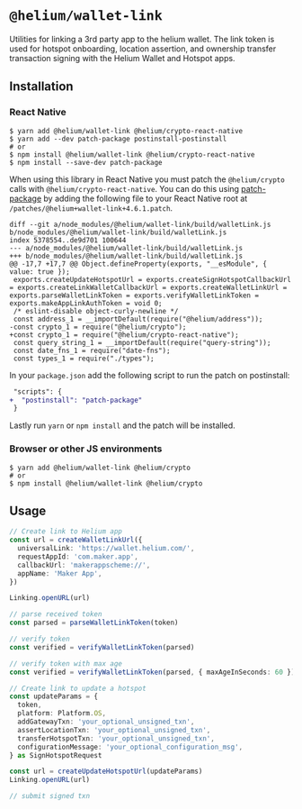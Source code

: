 # `@helium/wallet-link`

Utilities for linking a 3rd party app to the helium wallet. The link token is used for hotspot onboarding, location
assertion, and ownership transfer transaction signing with the Helium Wallet and Hotspot apps.

## Installation

### React Native

```shell
$ yarn add @helium/wallet-link @helium/crypto-react-native
$ yarn add --dev patch-package postinstall-postinstall
# or
$ npm install @helium/wallet-link @helium/crypto-react-native
$ npm install --save-dev patch-package
```

When using this library in React Native you must patch the `@helium/crypto` calls
with `@helium/crypto-react-native`. You can do this using [patch-package](https://github.com/ds300/patch-package)
by adding the following file to your React Native root at `/patches/@helium+wallet-link+4.6.1.patch`.

```
diff --git a/node_modules/@helium/wallet-link/build/walletLink.js b/node_modules/@helium/wallet-link/build/walletLink.js
index 5378554..de9d701 100644
--- a/node_modules/@helium/wallet-link/build/walletLink.js
+++ b/node_modules/@helium/wallet-link/build/walletLink.js
@@ -17,7 +17,7 @@ Object.defineProperty(exports, "__esModule", { value: true });
 exports.createUpdateHotspotUrl = exports.createSignHotspotCallbackUrl = exports.createLinkWalletCallbackUrl = exports.createWalletLinkUrl = exports.parseWalletLinkToken = exports.verifyWalletLinkToken = exports.makeAppLinkAuthToken = void 0;
 /* eslint-disable object-curly-newline */
 const address_1 = __importDefault(require("@helium/address"));
-const crypto_1 = require("@helium/crypto");
+const crypto_1 = require("@helium/crypto-react-native");
 const query_string_1 = __importDefault(require("query-string"));
 const date_fns_1 = require("date-fns");
 const types_1 = require("./types");
```

In your `package.json` add the following script to run the patch on postinstall:

```diff
 "scripts": {
+  "postinstall": "patch-package"
 }
```

Lastly run `yarn` or `npm install` and the patch will be installed.

### Browser or other JS environments

```shell
$ yarn add @helium/wallet-link @helium/crypto
# or
$ npm install @helium/wallet-link @helium/crypto
```

## Usage

```ts
// Create link to Helium app
const url = createWalletLinkUrl({
  universalLink: 'https://wallet.helium.com/',
  requestAppId: 'com.maker.app',
  callbackUrl: 'makerappscheme://',
  appName: 'Maker App',
})

Linking.openURL(url)

// parse received token
const parsed = parseWalletLinkToken(token)

// verify token
const verified = verifyWalletLinkToken(parsed)

// verify token with max age
const verified = verifyWalletLinkToken(parsed, { maxAgeInSeconds: 60 })

// Create link to update a hotspot
const updateParams = {
  token,
  platform: Platform.OS,
  addGatewayTxn: 'your_optional_unsigned_txn',
  assertLocationTxn: 'your_optional_unsigned_txn',
  transferHotspotTxn: 'your_optional_unsigned_txn',
  configurationMessage: 'your_optional_configuration_msg',
} as SignHotspotRequest

const url = createUpdateHotspotUrl(updateParams)
Linking.openURL(url)

// submit signed txn
```
